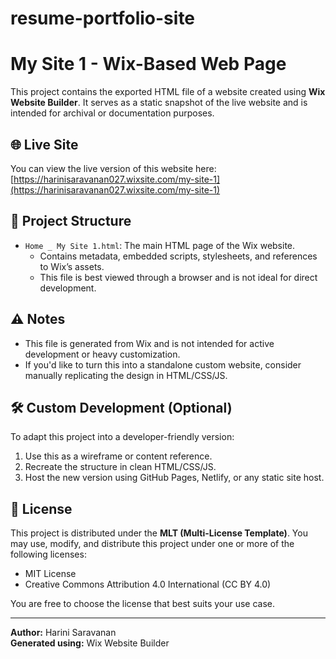 # resume-portfolio-site
# My Site 1 - Wix-Based Web Page

This project contains the exported HTML file of a website created using **Wix Website Builder**. It serves as a static snapshot of the live website and is intended for archival or documentation purposes.

## 🌐 Live Site

You can view the live version of this website here:  
[https://harinisaravanan027.wixsite.com/my-site-1](https://harinisaravanan027.wixsite.com/my-site-1)

## 📁 Project Structure

- `Home _ My Site 1.html`: The main HTML page of the Wix website.
  - Contains metadata, embedded scripts, stylesheets, and references to Wix’s assets.
  - This file is best viewed through a browser and is not ideal for direct development.

## ⚠️ Notes

- This file is generated from Wix and is not intended for active development or heavy customization.
- If you'd like to turn this into a standalone custom website, consider manually replicating the design in HTML/CSS/JS.

## 🛠️ Custom Development (Optional)

To adapt this project into a developer-friendly version:
1. Use this as a wireframe or content reference.
2. Recreate the structure in clean HTML/CSS/JS.
3. Host the new version using GitHub Pages, Netlify, or any static site host.

## 📄 License

This project is distributed under the **MLT (Multi-License Template)**. You may use, modify, and distribute this project under one or more of the following licenses:
- MIT License
- Creative Commons Attribution 4.0 International (CC BY 4.0)

You are free to choose the license that best suits your use case.

---

**Author:** Harini Saravanan  
**Generated using:** Wix Website Builder
